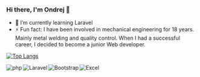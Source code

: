 ### Hi there, I'm Ondrej 👋

- 🌱 I’m currently learning Laravel
- ⚡ Fun fact: I have been involved in mechanical engineering for 18 years. Mainly metal welding and quality control. When I had a successful career, I decided to become a junior Web developer.

[![Top Langs](https://github-readme-stats.vercel.app/api/top-langs/?username=OndrejVrto&layout=compact)](https://github.com/anuraghazra/github-readme-stats)

<img align="left" alt="php" src="https://img.shields.io/badge/php-%23777BB4.svg?style=for-the-badge&logo=php&logoColor=white" />
<img align="left" alt="Laravel" src="https://img.shields.io/badge/laravel-%23FF2D20.svg?style=for-the-badge&logo=laravel&logoColor=white" />
<img align="left" alt="Bootstrap" src="https://img.shields.io/badge/bootstrap-%23563D7C.svg?style=for-the-badge&logo=bootstrap&logoColor=white" />
<img alt="Excel" src="https://img.shields.io/badge/Microsoft_Excel-217346?style=for-the-badge&logo=microsoft-excel&logoColor=white" />
